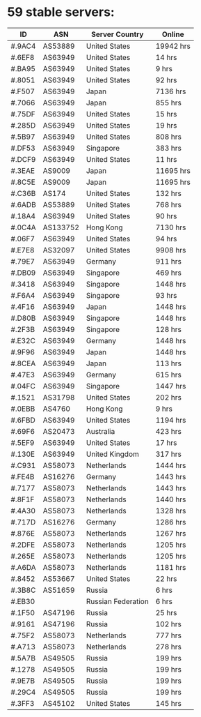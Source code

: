 # 59 stable servers:

| ID | ASN | Server Country | Online |
| ------ | ------ | ------ | ------ |
| #.9AC4 | AS53889 | United States | 19942 hrs |
| #.6EF8 | AS63949 | United States | 14 hrs |
| #.BA95 | AS63949 | United States | 9 hrs |
| #.8051 | AS63949 | United States | 92 hrs |
| #.F507 | AS63949 | Japan | 7136 hrs |
| #.7066 | AS63949 | Japan | 855 hrs |
| #.75DF | AS63949 | United States | 15 hrs |
| #.285D | AS63949 | United States | 19 hrs |
| #.5B97 | AS63949 | United States | 808 hrs |
| #.DF53 | AS63949 | Singapore | 383 hrs |
| #.DCF9 | AS63949 | United States | 11 hrs |
| #.3EAE | AS9009 | Japan | 11695 hrs |
| #.8C5E | AS9009 | Japan | 11695 hrs |
| #.C36B | AS174 | United States | 132 hrs |
| #.6ADB | AS53889 | United States | 768 hrs |
| #.18A4 | AS63949 | United States | 90 hrs |
| #.0C4A | AS133752 | Hong Kong | 7130 hrs |
| #.06F7 | AS63949 | United States | 94 hrs |
| #.E7E8 | AS32097 | United States | 9908 hrs |
| #.79E7 | AS63949 | Germany | 911 hrs |
| #.DB09 | AS63949 | Singapore | 469 hrs |
| #.3418 | AS63949 | Singapore | 1448 hrs |
| #.F6A4 | AS63949 | Singapore | 93 hrs |
| #.4F16 | AS63949 | Japan | 1448 hrs |
| #.D80B | AS63949 | Singapore | 1448 hrs |
| #.2F3B | AS63949 | Singapore | 128 hrs |
| #.E32C | AS63949 | Germany | 1448 hrs |
| #.9F96 | AS63949 | Japan | 1448 hrs |
| #.8CEA | AS63949 | Japan | 113 hrs |
| #.47E3 | AS63949 | Germany | 615 hrs |
| #.04FC | AS63949 | Singapore | 1447 hrs |
| #.1521 | AS31798 | United States | 202 hrs |
| #.0EBB | AS4760 | Hong Kong | 9 hrs |
| #.6FBD | AS63949 | United States | 1194 hrs |
| #.69F6 | AS20473 | Australia | 423 hrs |
| #.5EF9 | AS63949 | United States | 17 hrs |
| #.130E | AS63949 | United Kingdom | 317 hrs |
| #.C931 | AS58073 | Netherlands | 1444 hrs |
| #.FE4B | AS16276 | Germany | 1443 hrs |
| #.7177 | AS58073 | Netherlands | 1443 hrs |
| #.8F1F | AS58073 | Netherlands | 1440 hrs |
| #.4A30 | AS58073 | Netherlands | 1328 hrs |
| #.717D | AS16276 | Germany | 1286 hrs |
| #.876E | AS58073 | Netherlands | 1267 hrs |
| #.2DFE | AS58073 | Netherlands | 1205 hrs |
| #.265E | AS58073 | Netherlands | 1205 hrs |
| #.A6DA | AS58073 | Netherlands | 1181 hrs |
| #.8452 | AS53667 | United States | 22 hrs |
| #.3B8C | AS51659 | Russia | 6 hrs |
| #.EB30 |  | Russian Federation | 6 hrs |
| #.1F50 | AS47196 | Russia | 25 hrs |
| #.9161 | AS47196 | Russia | 102 hrs |
| #.75F2 | AS58073 | Netherlands | 777 hrs |
| #.A713 | AS58073 | Netherlands | 278 hrs |
| #.5A7B | AS49505 | Russia | 199 hrs |
| #.1278 | AS49505 | Russia | 199 hrs |
| #.9E7B | AS49505 | Russia | 199 hrs |
| #.29C4 | AS49505 | Russia | 199 hrs |
| #.3FF3 | AS45102 | United States | 145 hrs |

